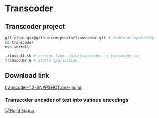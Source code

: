 # Transcoder

## Transcoder project

```bash
git clone git@github.com:peeeto/transcoder.git # download repository
cd transcoder
mvn install

./install.sh # creates link: /bin/transcoder -> transcoder.sh
transcoder & # starts application
```

## Download link

[transcoder-1.2-SNAPSHOT.one-jar.jar](https://drone.io/bitbucket.org/peeeto/transcoder/files/target/transcoder-1.2-SNAPSHOT.one-jar.jar)

### Transcoder encoder of text into various encodings

[![Build Status](https://drone.io/bitbucket.org/peeeto/transcoder/status.png)](https://drone.io/bitbucket.org/peeeto/transcoder/latest)

